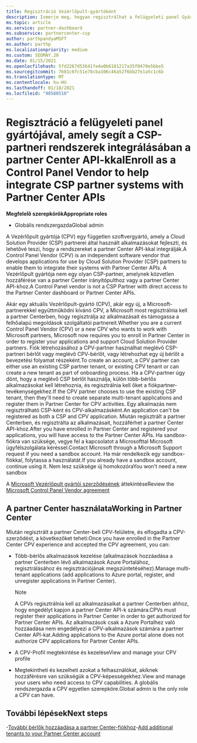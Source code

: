 ```yaml
---
title: Regisztráció Vezérlőpult-gyártóként
description: Ismerje meg, hogyan regisztrálhat a felügyeleti panel Gyártójába (CPV) a partner Centerben, hogy jobban integrálja a CSP-partneri rendszereket a partner Center API-kkal.
ms.topic: article
ms.service: partner-dashboard
ms.subservice: partnercenter-csp
author: parthpandyaMSFT
ms.author: parthp
ms.localizationpriority: medium
ms.custom: SEOMAY.20
ms.date: 01/15/2021
ms.openlocfilehash: 5fd2267d53641fe4a0b6181217a35f0470e5bbe5
ms.sourcegitcommit: 7681c6fc51e78cba106c46a52f6bb27e1a5c1c6b
ms.translationtype: MT
ms.contentlocale: hu-HU
ms.lasthandoff: 01/18/2021
ms.locfileid: "98560510"
---
```

# <a name="enroll-as-a-control-panel-vendor-to-help-integrate-csp-partner-systems-with-partner-center-apis"></a><span data-ttu-id="174e0-103">Regisztráció a felügyeleti panel gyártójával, amely segít a CSP-partneri rendszerek integrálásában a partner Center API-kkal</span><span class="sxs-lookup"><span data-stu-id="174e0-103">Enroll as a Control Panel Vendor to help integrate CSP partner systems with Partner Center APIs</span></span>


<span data-ttu-id="174e0-104">**Megfelelő szerepkörök**</span><span class="sxs-lookup"><span data-stu-id="174e0-104">**Appropriate roles**</span></span>

- <span data-ttu-id="174e0-105">Globális rendszergazda</span><span class="sxs-lookup"><span data-stu-id="174e0-105">Global admin</span></span>

<span data-ttu-id="174e0-106">A Vezérlőpult gyártója (CPV) egy független szoftvergyártó, amely a Cloud Solution Provider (CSP) partnerei által használt alkalmazásokat fejleszti, és lehetővé teszi, hogy a rendszereket a partner Center API-kkal integrálják.</span><span class="sxs-lookup"><span data-stu-id="174e0-106">A Control Panel Vendor (CPV) is an independent software vendor that develops applications for use by Cloud Solution Provider (CSP) partners to enable them to integrate their systems with Partner Center APIs.</span></span> <span data-ttu-id="174e0-107">A Vezérlőpult gyártója nem egy olyan CSP-partner, amelynek közvetlen hozzáférése van a partner Center irányítópulthoz vagy a partner Center API-khoz.</span><span class="sxs-lookup"><span data-stu-id="174e0-107">A Control Panel vendor is not a CSP Partner with direct access to the Partner Center dashboard or Partner Center APIs.</span></span>

<span data-ttu-id="174e0-108">Akár egy aktuális Vezérlőpult-gyártó (CPV), akár egy új, a Microsoft-partnerekkel együttműködni kívánó CPV, a Microsoft most regisztrálnia kell a partner Centerben, hogy regisztrálja az alkalmazásait és támogassa a felhőalapú megoldások szolgáltatói partnereit.</span><span class="sxs-lookup"><span data-stu-id="174e0-108">Whether you are a current Control Panel Vendor (CPV) or a new CPV who wants to work with Microsoft partners, Microsoft now requires you to enroll in Partner Center in order to register your applications and support Cloud Solution Provider partners.</span></span> <span data-ttu-id="174e0-109">Fiók létrehozásához a CPV-partner használhat meglévő CSP-partneri bérlőt vagy meglévő CPV-bérlőt, vagy létrehozhat egy új bérlőt a bevezetési folyamat részeként.</span><span class="sxs-lookup"><span data-stu-id="174e0-109">To create an account, a CPV partner can either use an existing CSP partner tenant, or existing CPV tenant or can create a new tenant as part of onboarding process.</span></span> <span data-ttu-id="174e0-110">Ha a CPV-partner úgy dönt, hogy a meglévő CSP bérlőt használja, külön több-bérlős alkalmazásokat kell létrehoznia, és regisztrálnia kell őket a fiókpartner-tevékenységekhez.</span><span class="sxs-lookup"><span data-stu-id="174e0-110">If the CPV partner chooses to use the existing CSP tenant, then they'll need to create separate multi-tenant applications and register them in Partner Center for CPV activities.</span></span> <span data-ttu-id="174e0-111">Egy alkalmazás nem regisztrálható CSP-ként és CPV-alkalmazásként.</span><span class="sxs-lookup"><span data-stu-id="174e0-111">An application can't be registered as both a CSP and CPV application.</span></span> <span data-ttu-id="174e0-112">Miután regisztrált a partner Centerben, és regisztrálta az alkalmazásait, hozzáférhet a partner Center API-khoz.</span><span class="sxs-lookup"><span data-stu-id="174e0-112">After you have enrolled in Partner Center and registered your applications, you will have access to the Partner Center APIs.</span></span>  <span data-ttu-id="174e0-113">Ha sandbox-fiókra van szüksége, vegye fel a kapcsolatot a Microsofttal Microsoft ügyfélszolgálata kéréssel.</span><span class="sxs-lookup"><span data-stu-id="174e0-113">Contact Microsoft through a Microsoft Support request if you need a sandbox account.</span></span> <span data-ttu-id="174e0-114">Ha már rendelkezik egy sandbox-fiókkal, folytassa a használatát.</span><span class="sxs-lookup"><span data-stu-id="174e0-114">If you already have a sandbox account, continue using it.</span></span> <span data-ttu-id="174e0-115">Nem lesz szüksége új homokozóra</span><span class="sxs-lookup"><span data-stu-id="174e0-115">You won't need a new sandbox</span></span>

<span data-ttu-id="174e0-116">A [Microsoft Vezérlőpult gyártói szerződésének](https://go.microsoft.com/fwlink/?linkid=2055198) áttekintése</span><span class="sxs-lookup"><span data-stu-id="174e0-116">Review the [Microsoft Control Panel Vendor agreement](https://go.microsoft.com/fwlink/?linkid=2055198)</span></span>


## <a name="working-in-partner-center"></a><span data-ttu-id="174e0-117">A partner Center használata</span><span class="sxs-lookup"><span data-stu-id="174e0-117">Working in Partner Center</span></span>

<span data-ttu-id="174e0-118">Miután regisztrált a partner Center-beli CPV-felületre, és elfogadta a CPV-szerződést, a következőket teheti:</span><span class="sxs-lookup"><span data-stu-id="174e0-118">Once you have enrolled in the Partner Center CPV experience and accepted the CPV agreement, you can:</span></span>

- <span data-ttu-id="174e0-119">Több-bérlős alkalmazások kezelése (alkalmazások hozzáadása a partner Centerben lévő alkalmazások Azure Portalához, regisztrálásához és regisztrációjának megszüntetéséhez).</span><span class="sxs-lookup"><span data-stu-id="174e0-119">Manage multi-tenant applications (add applications to Azure portal, register, and unregister applications in Partner Center).</span></span>

    >[!Note] 
    ><span data-ttu-id="174e0-120">A CPVs regisztrálnia kell az alkalmazásaikat a partner Centerben ahhoz, hogy engedélyt kapjon a partner Center API-k számára.</span><span class="sxs-lookup"><span data-stu-id="174e0-120">CPVs must register their applications in Partner Center in order to get authorized for Partner Center APIs.</span></span> <span data-ttu-id="174e0-121">Az alkalmazások csak a Azure Portalhez való hozzáadása nem engedélyezi a CPV-alkalmazások számára a partner Center API-kat.</span><span class="sxs-lookup"><span data-stu-id="174e0-121">Adding applications to the Azure portal alone does not authorize CPV applications for Partner Center APIs.</span></span> 

- <span data-ttu-id="174e0-122">A CPV-Profil megtekintése és kezelése</span><span class="sxs-lookup"><span data-stu-id="174e0-122">View and manage your CPV profile</span></span> 

- <span data-ttu-id="174e0-123">Megtekintheti és kezelheti azokat a felhasználókat, akiknek hozzáférésre van szükségük a CPV-képességekhez.</span><span class="sxs-lookup"><span data-stu-id="174e0-123">View and manage your users who need access to CPV capabilities.</span></span> <span data-ttu-id="174e0-124">A globális rendszergazda a CPV egyetlen szerepköre.</span><span class="sxs-lookup"><span data-stu-id="174e0-124">Global admin is the only role a CPV can have.</span></span>

## <a name="next-steps"></a><span data-ttu-id="174e0-125">További lépések</span><span class="sxs-lookup"><span data-stu-id="174e0-125">Next steps</span></span>

<span data-ttu-id="174e0-126">-[További bérlők hozzáadása a partner Center-fiókhoz](multi-tenant-account.md)</span><span class="sxs-lookup"><span data-stu-id="174e0-126">-[Add additional tenants to your Partner Center account](multi-tenant-account.md)</span></span>